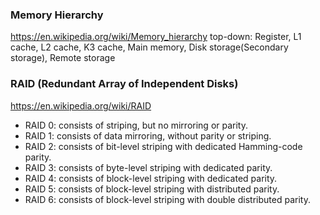
### Memory Hierarchy
https://en.wikipedia.org/wiki/Memory_hierarchy
top-down: Register, L1 cache, L2 cache, K3 cache, Main memory, Disk storage(Secondary storage), Remote storage

### RAID (Redundant Array of Independent Disks)
https://en.wikipedia.org/wiki/RAID
 * RAID 0: consists of striping, but no mirroring or parity.
 * RAID 1: consists of data mirroring, without parity or striping.
 * RAID 2: consists of bit-level striping with dedicated Hamming-code parity.
 * RAID 3: consists of byte-level striping with dedicated parity. 
 * RAID 4: consists of block-level striping with dedicated parity.
 * RAID 5: consists of block-level striping with distributed parity.
 * RAID 6: consists of block-level striping with double distributed parity. 





